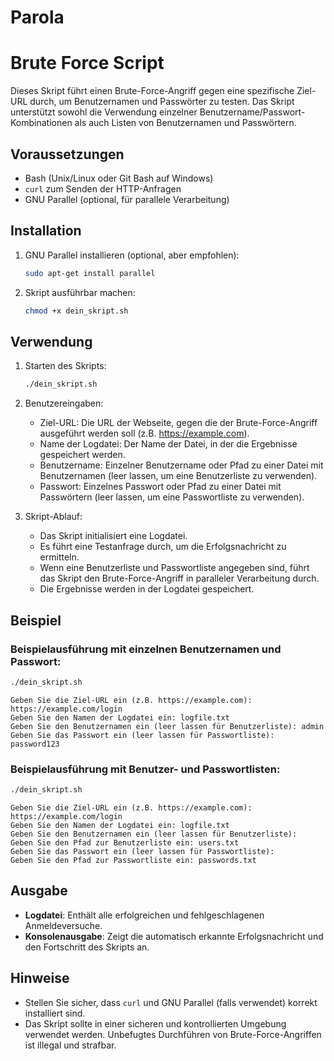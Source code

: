 # Parola


# Brute Force Script

Dieses Skript führt einen Brute-Force-Angriff gegen eine spezifische Ziel-URL durch, um Benutzernamen und Passwörter zu testen. Das Skript unterstützt sowohl die Verwendung einzelner Benutzername/Passwort-Kombinationen als auch Listen von Benutzernamen und Passwörtern.

## Voraussetzungen

- Bash (Unix/Linux oder Git Bash auf Windows)
- `curl` zum Senden der HTTP-Anfragen
- GNU Parallel (optional, für parallele Verarbeitung)

## Installation

1. GNU Parallel installieren (optional, aber empfohlen):

    ```bash
    sudo apt-get install parallel
    ```

2. Skript ausführbar machen:

    ```bash
    chmod +x dein_skript.sh
    ```

## Verwendung

1. Starten des Skripts:

    ```bash
    ./dein_skript.sh
    ```

2. Benutzereingaben:
    - Ziel-URL: Die URL der Webseite, gegen die der Brute-Force-Angriff ausgeführt werden soll (z.B. https://example.com).
    - Name der Logdatei: Der Name der Datei, in der die Ergebnisse gespeichert werden.
    - Benutzername: Einzelner Benutzername oder Pfad zu einer Datei mit Benutzernamen (leer lassen, um eine Benutzerliste zu verwenden).
    - Passwort: Einzelnes Passwort oder Pfad zu einer Datei mit Passwörtern (leer lassen, um eine Passwortliste zu verwenden).

3. Skript-Ablauf:
    - Das Skript initialisiert eine Logdatei.
    - Es führt eine Testanfrage durch, um die Erfolgsnachricht zu ermitteln.
    - Wenn eine Benutzerliste und Passwortliste angegeben sind, führt das Skript den Brute-Force-Angriff in paralleler Verarbeitung durch.
    - Die Ergebnisse werden in der Logdatei gespeichert.

## Beispiel

### Beispielausführung mit einzelnen Benutzernamen und Passwort:

```bash
./dein_skript.sh
```
```
Geben Sie die Ziel-URL ein (z.B. https://example.com): https://example.com/login
Geben Sie den Namen der Logdatei ein: logfile.txt
Geben Sie den Benutzernamen ein (leer lassen für Benutzerliste): admin
Geben Sie das Passwort ein (leer lassen für Passwortliste): password123
```

### Beispielausführung mit Benutzer- und Passwortlisten:

```bash
./dein_skript.sh
```
```
Geben Sie die Ziel-URL ein (z.B. https://example.com): https://example.com/login
Geben Sie den Namen der Logdatei ein: logfile.txt
Geben Sie den Benutzernamen ein (leer lassen für Benutzerliste):
Geben Sie den Pfad zur Benutzerliste ein: users.txt
Geben Sie das Passwort ein (leer lassen für Passwortliste):
Geben Sie den Pfad zur Passwortliste ein: passwords.txt
```

## Ausgabe

- **Logdatei**: Enthält alle erfolgreichen und fehlgeschlagenen Anmeldeversuche.
- **Konsolenausgabe**: Zeigt die automatisch erkannte Erfolgsnachricht und den Fortschritt des Skripts an.

## Hinweise

- Stellen Sie sicher, dass `curl` und GNU Parallel (falls verwendet) korrekt installiert sind.
- Das Skript sollte in einer sicheren und kontrollierten Umgebung verwendet werden. Unbefugtes Durchführen von Brute-Force-Angriffen ist illegal und strafbar.
